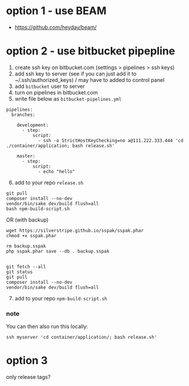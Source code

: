 # option 1 - use BEAM
 
 - https://github.com/heyday/beam/

# option 2 - use bitbucket pipepline

 1. create ssh key on bitbucket.com (settings > pipelines > ssh keys)
 2. add ssh key to server (see if you can just add it to ~/.ssh/authorized_keys) / may have to added to control panel
 3. add `bitbucket` user to server
 4. turn on pipelines in bitbucket.com
 5. write file below as `bitbucket-pipelines.yml`

```shell
pipelines:
  branches:

    development:
      - step:
          script:
            - ssh -o StrictHostKeyChecking=no a@111.222.333.444 'cd ./container/application; bash release.sh'

    master:
      - step:
          script:
            - echo "hello"

```

6. add to your repo `release.sh`

```shell
git pull
composer install --no-dev
vendor/bin/sake dev/build flush=all
bash npm-build-script.sh
```
OR (with backup)

```shell
wget https://silverstripe.github.io/sspak/sspak.phar
chmod +x sspak.phar

rm backup.sspak
php sspak.phar save --db . backup.sspak 


git fetch --all
git status
git pull
composer install --no-dev
vendor/bin/sake dev/build flush=all
```

7. add to your repo `npm-build-script.sh`

### note

You can then also run this locally:

```shell
ssh myserver 'cd container/application/; bash release.sh'
```


# option 3
only release tags? 
